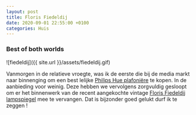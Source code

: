 ```yaml
---
layout: post
title: Floris Fiedeldij
date: 2020-09-01 22:55:00 +0100
categories: Huis
---
```


### Best of both worlds
![fiedeldij]({{ site.url }}/assets/fiedeldij.gif)  

Vanmorgen in de relatieve vroegte, was ik de eerste die bij de media markt naar binnenging om een best lelijke [Philips Hue plafoniëre](https://www.philips-hue.com/en-us/p/hue-white-ambiance-being-pendant-light/4098448U7) te kopen. In de aanbieding voor weinig. Deze hebben we vervolgens zorgvuldig gesloopt om er het binnenwerk van de recent aangekochte vintage [Floris Fiedeldij lampspiegel](https://www.modeloos.nl/?action=view&url=fiedeldijmirror) mee te vervangen. Dat is bijzonder goed gelukt durf ik te zeggen !
